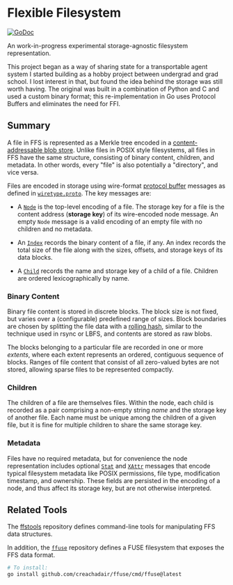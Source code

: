 # Flexible Filesystem

[![GoDoc](https://img.shields.io/static/v1?label=godoc&message=reference&color=yellowgreen)](https://pkg.go.dev/github.com/creachadair/ffs)

An work-in-progress experimental storage-agnostic filesystem representation.

This project began as a way of sharing state for a transportable agent system
I started building as a hobby project between undergrad and grad school. I 
lost interest in that, but found the idea behind the storage was still worth
having. The original was built in a combination of Python and C and used a
custom binary format; this re-implementation in Go uses Protocol Buffers and
eliminates the need for FFI.  

## Summary

A file in FFS is represented as a Merkle tree encoded in a [content-addressable
blob store](./blob). Unlike files in POSIX style filesystems, all files in FFS
have the same structure, consisting of binary content, children, and
metadata. In other words, every "file" is also potentially a "directory", and
vice versa.

Files are encoded in storage using wire-format [protocol
buffer](https://developers.google.com/protocol-buffers) messages as defined in
[`wiretype.proto`](./file/wiretype/wiretype.proto). The key messages are:

- A [`Node`](./file/wiretype/wiretype.proto#L62) is the top-level encoding of a
  file. The storage key for a file is the content address (**storage key**) of
  its wire-encoded node message. An empty `Node` message is a valid encoding of
  an empty file with no children and no metadata.

- An [`Index`](./file/wiretype/wiretype.proto#L120) records the binary content
  of a file, if any. An index records the total size of the file along with the
  sizes, offsets, and storage keys of its data blocks.

- A [`Child`](./file/wiretype/wiretype.proto#L165) records the name and storage
  key of a child of a file. Children are ordered lexicographically by name.

### Binary Content

Binary file content is stored in discrete blocks.  The block size is not fixed,
but varies over a (configurable) predefined range of sizes. Block boundaries
are chosen by splitting the file data with a [rolling hash](./block), similar
to the technique used in rsync or LBFS, and contents are stored as raw blobs.

The blocks belonging to a particular file are recorded in one or more
_extents_, where each extent represents an ordered, contiguous sequence of
blocks. Ranges of file content that consist of all zero-valued bytes are not
stored, allowing sparse files to be represented compactly.

### Children

The children of a file are themselves files. Within the node, each child is
recorded as a pair comprising a non-empty string _name_ and the storage key of
another file. Each name must be unique among the children of a given file, but
it is fine for multiple children to share the same storage key.

### Metadata

Files have no required metadata, but for convenience the node representation
includes optional [`Stat`](./file/wiretype/wiretype.proto#L65) and
[`XAttr`](./file/wiretype/wiretype.proto#L148) messages that encode typical
filesystem metadata like POSIX permissions, file type, modification timestamp,
and ownership. These fields are persisted in the encoding of a node, and thus
affect its storage key, but are not otherwise interpreted.

## Related Tools

The [ffstools](https://github.com/creachadair/ffstools) repository defines
command-line tools for manipulating FFS data structures.

In addition, the [`ffuse`](https://github.com/creachadair/ffuse) repository
defines a FUSE filesystem that exposes the FFS data format.

```sh
# To install:
go install github.com/creachadair/ffuse/cmd/ffuse@latest
```
